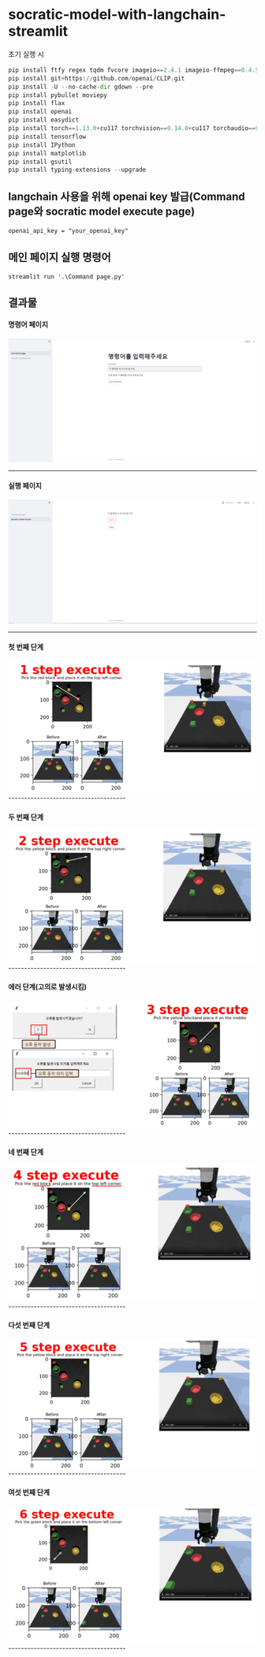 # socratic-model-with-langchain-streamlit

초기 실행 시
``` python
pip install ftfy regex tqdm fvcore imageio==2.4.1 imageio-ffmpeg==0.4.5
pip install git+https://github.com/openai/CLIP.git
pip install -U --no-cache-dir gdown --pre
pip install pybullet moviepy
pip install flax
pip install openai
pip install easydict
pip install torch==1.13.0+cu117 torchvision==0.14.0+cu117 torchaudio==0.13.0 --extra-index-url https://download.pytorch.org/whl/cu117
pip install tensorflow
pip install IPython
pip install matplotlib
pip install gsutil
pip install typing-extensions --upgrade
```

## langchain 사용을 위해 openai key 발급(Command page와 socratic model execute page)
```
openai_api_key = "your_openai_key"
```

## 메인 페이지 실행 명령어
```
streamlit run '.\Command page.py'
```

## 결과물

<p align="center">

  
  #### 명령어 페이지
  <img src="./images/Command page.PNG">
  
  ***


  #### 실행 페이지
  <img src="./images/execute page.PNG">
  
  ***


  #### 첫 번째 단계
  <img src="./images/1 step execute.PNG">
  -------------------------------------


  #### 두 번째 단계
  <img src="./images/2 step execute.PNG">
  -------------------------------------


  #### 에러 단계(고의로 발생시킴)
  <img src="./images/error step execute.PNG">
  -------------------------------------


  #### 네 번째 단계
  <img src="./images/4 step execute.PNG">
  -------------------------------------

  
  #### 다섯 번째 단계
  <img src="./images/5 step execute.PNG">
  -------------------------------------


  #### 여섯 번째 단계
  <img src="./images/6 step execute.PNG">
  -------------------------------------
  
</p>
